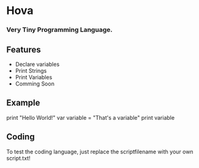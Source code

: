# Hova
### Very Tiny Programming Language.


## Features
- Declare variables
- Print Strings
- Print Variables
- Comming Soon

## Example
print "Hello World!"
var variable = "That's a variable"
print variable

## Coding
To test the coding language, just replace the scriptfilename with your own script.txt!
